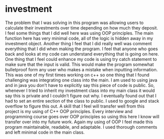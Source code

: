 # investment

The problem that I was solving in this program was allowing users to calculate their investments over time depending on how much they deposit. I feel some things that I did well here was using OOP principles. The main function here has very minimal code, all of the logic is hidden away in my investment object. Another thing I feel that I did really well was comment everything that I did when making the program. I feel that anyone who goes back and looks at my code can understand everything that is going on here. One thing that I feel could enhance my code is using try catch statement to make sure that the input is valid. This would make the program somewhat bulletproof form any user who makes a mistake when inputting information. This was one of my first times working on c++ so one thing that I found challenging was integrating one class into the main. I am used to using java and in java you don’t have to explicitly say this piece of code is public. So, whenever I tried to inherit my investment class into my main class it would say this is private and I couldn’t figure out why. I eventually found out that I had to set an entire section of the class to public. I used to google and stack overflow to figure this out.  A skill that I feel will transfer well from this project is my using of C++ OOP principles. Every interview and programming course goes over OOP principles so using this here I know will transfer over into my future work.  Again my using of OOP I feel made this program maintainable, readable, and adaptable. I used thorough comments and left minimal code in the main class. 
